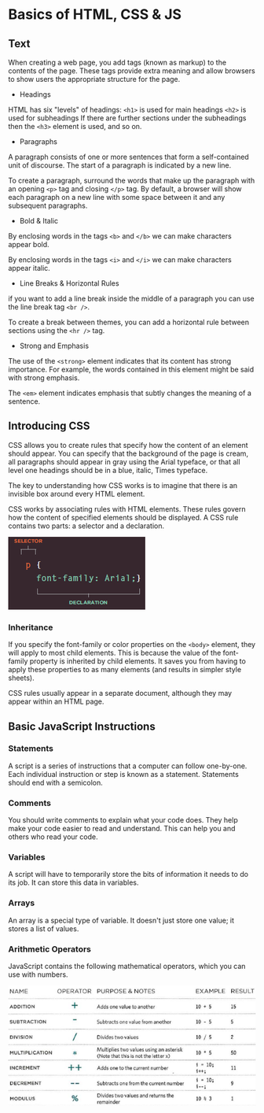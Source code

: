 # Basics of HTML, CSS & JS

## Text

When creating a web page, you add tags (known as markup) to the contents of the page.
These tags provide extra meaning and allow browsers to show users the
appropriate structure for the page.

* Headings

HTML has six "levels" of headings:
`<h1>` is used for main headings `<h2>` is used for subheadings If there are further sections under the subheadings then the `<h3>` element is used, and so on.

* Paragraphs

A paragraph consists of one or more sentences that form a self-contained unit of discourse.
The start of a paragraph is indicated by a new line.

To create a paragraph, surround the words that make up the paragraph with an opening `<p>` tag and closing `</p>` tag.
By default, a browser will show each paragraph on a new line with some space between it and any subsequent paragraphs.

* Bold & Italic

By enclosing words in the tags `<b>` and `</b>` we can make characters appear bold.

By enclosing words in the tags `<i>` and `</i>` we can make characters appear italic.

* Line Breaks & Horizontal Rules

if you want to add a line break inside the middle of a paragraph you can
use the line break tag `<br />`.

To create a break between themes, you can add a horizontal rule between sections using the `<hr />` tag.

* Strong and Emphasis

The use of the `<strong>` element indicates that its content has strong importance.
For example, the words contained in this element might be said with strong emphasis.

The `<em>` element indicates emphasis that subtly changes the meaning of a sentence.

## Introducing CSS

CSS allows you to create rules that specify how the content of an element should appear.
You can specify that the background of the page is cream, all paragraphs should appear in gray using the Arial typeface, or that all level one
headings should be in a blue, italic, Times typeface.

The key to understanding how CSS works is to imagine that there is an invisible box around every HTML element.

CSS works by associating rules with HTML elements.
These rules govern how the content of specified elements should be displayed.
A CSS rule contains two parts: a selector and a declaration.

![Selector](../imgs/selector.png)

### Inheritance

If you specify the font-family or color properties on the `<body>` element, they will apply to most child elements.
This is because the value of the font-family property is inherited by child elements.
It saves you from having to apply these properties to as many elements (and results in simpler style sheets).

CSS rules usually appear in a separate document, although they may appear within an HTML page.

## Basic JavaScript Instructions

### Statements

A script is a series of instructions that a computer can follow one-by-one.
Each individual instruction or step is known as a statement.
Statements should end with a semicolon.

### Comments

You should write comments to explain what your code does.
They help make your code easier to read and understand.
This can help you and others who read your code.

### Variables

A script will have to temporarily store the bits of information it needs to do its job. It can store this data in variables.

### Arrays

An array is a special type of variable. It doesn't just store one value; it stores a list of values.

### Arithmetic Operators

JavaScript contains the following mathematical operators, which you can use with numbers.

![Arithmetic](../imgs/arithmetic.PNG)
